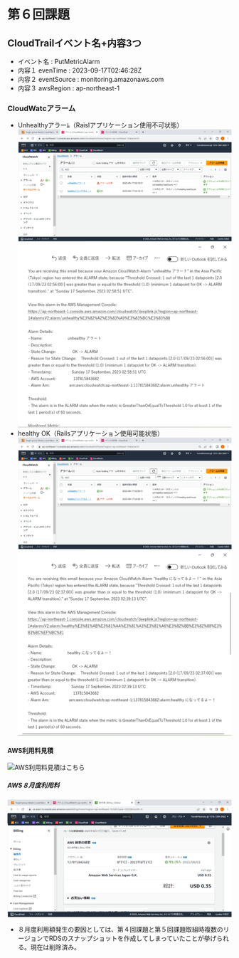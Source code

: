# 第６回課題

## CloudTrailイベント名+内容3つ
- イベント名 : PutMetricAlarm
- 内容１ evenTime : 2023-09-17T02:46:28Z
- 内容２ eventSource : monitoring.amazonaws.com
- 内容３ awsRegion : ap-northeast-1

### CloudWatcアラーム
- Unhealthyアラーﾑ（Raislアプリケーション使用不可状態）
![Unhealthyアラーム](lecture.06/cloudwatch-unhealthy.png)
![Unhealthyアラームメール](lecture.06/unhealthy-mail.png)
- healthy OK（Railsアプリケーション使用可能状態）
![healthyになってるよー！](lecture.06/cloudwatch-healthy.png)
![healthyメール](lecture.06/healthy-mail.png)

#### AWS利用料見積
![AWS利用料見積はこちら](https://calculator.aws/#/estimate?id=7f4811fe40f39904d7940300047a77ba6050f4b6)

##### AWS８月度利用料
![AWS８月度利用料](lecture.06/billing-August.png)
- ８月度利用額発生の要因としては、第４回課題と第５回課題取組時複数のリージョンでRDSのスナップショットを作成してしまっていたことが挙げられる。現在は削除済み。

